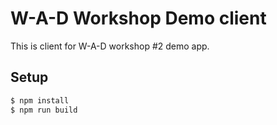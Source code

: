 # W-A-D Workshop Demo client

This is client for W-A-D workshop #2 demo app.

## Setup

```sh
$ npm install
$ npm run build
```
